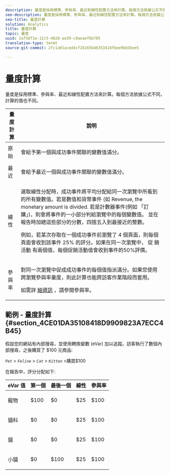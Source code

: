 ```yaml
---
description: 量度是採用標準、參與率、最近和線性配置方法來計算。每個方法依據公式不同，計算的值也不同。
seo-description: 量度是採用標準、參與率、最近和線性配置方法來計算。每個方法依據公式不同，計算的值也不同。
seo-title: 量度計算
solution: Analytics
title: 量度計算
topic: 量度
uuid: 2af58f1e-12c5-4828-ae39-c9aeaef6b705
translation-type: tm+mt
source-git-commit: 2fc1a01aced4cf2b165b46353418fbee9b83bee5

---
```



# 量度計算

量度是採用標準、參與率、最近和線性配置方法來計算。每個方法依據公式不同，計算的值也不同。

<table id="table_6F81A12174D84124B7FD81FBBEDF18A2"> 
 <thead> 
  <tr> 
   <th colname="col1" class="entry"> 量度計算 </th> 
   <th colname="col2" class="entry"> 說明 </th> 
  </tr> 
 </thead>
 <tbody> 
  <tr> 
   <td colname="col1"> 原始 </td> 
   <td colname="col2"> <p>會給予第一個與成功事件關聯的變數值滿分。 </p> </td> 
  </tr> 
  <tr> 
   <td colname="col1"> 最近 </td> 
   <td colname="col2"> <p>會給予最近一個與成功事件關聯的變數值滿分。 </p> </td> 
  </tr> 
  <tr> 
   <td colname="col1"> 線性 </td> 
   <td colname="col2"> <p>選取線性分配時，成功事件將平均分配給同一次瀏覽中所看到的所有變數值。若是數值和貨幣事件 (如 <span class="term"> Revenue</span>, the monetary amount is divided. 若是計數器事件(例如 <span class="term"> 「訂購</span>」)，則會將事件的一小部分判給瀏覽中的每個變數值。 並在報告時加總這些部分的分數，四捨五入到最接近的整數。 </p> <p>例如，若某次存取在一個成功事件前瀏覽了 4 個頁面，則每個頁面會收到該事件 25% 的評分。如果在同一次瀏覽中， 促 <span class="varname"> 銷活動</span> 有兩個值，每個促銷活動值會收到事件的50%評價。 </p> </td> 
  </tr> 
  <tr> 
   <td colname="col1"> 參與率 </td> 
   <td colname="col2"> <p>對同一次瀏覽中促成成功事件的每個值指派滿分。如果您使用跨瀏覽參與率量度，則此計算也能跨訪客作業階段而套用。 </p> <p>如需詳 <a href="/help/components/c-variables/c-metrics/metrics-participation.md"  > 細資訊</a> ，請參閱參與率。 </p> </td> 
  </tr> 
 </tbody> 
</table>

## 範例 - 量度計算 {#section_4CE01DA35108418D9909823A7ECC4B45}

假設您的網站有內部搜尋，並使用轉換變數 (eVar) 加以追蹤。訪客執行了數個內部搜尋，之後購買了 $100 元商品:

*`Pet`* &gt; *`Feline`* &gt; *`Cat`* &gt; *`Kitten`* &gt;購買$100

在報告中，評分分配如下: 

<table id="table_91A7244E77854838A8392B49366FB445"> 
 <thead> 
  <tr> 
   <th colname="col1" class="entry"> eVar 值 </th> 
   <th colname="col2" class="entry"> 第一個 </th> 
   <th colname="col3" class="entry"> 最後一個 </th> 
   <th colname="col4" class="entry"> 線性 </th> 
   <th colname="col5" class="entry"> 參與率 </th> 
  </tr> 
 </thead>
 <tbody> 
  <tr> 
   <td colname="col1"> <p>寵物 </p> </td> 
   <td colname="col2"> <p>$100 </p> </td> 
   <td colname="col3"> <p>$0 </p> </td> 
   <td colname="col4"> <p>$25 </p> </td> 
   <td colname="col5"> <p>$100 </p> </td> 
  </tr> 
  <tr> 
   <td colname="col1"> <p>貓科 </p> </td> 
   <td colname="col2"> <p>$0 </p> </td> 
   <td colname="col3"> <p>$0 </p> </td> 
   <td colname="col4"> <p>$25 </p> </td> 
   <td colname="col5"> <p>$100 </p> </td> 
  </tr> 
  <tr> 
   <td colname="col1"> <p>貓 </p> </td> 
   <td colname="col2"> <p>$0 </p> </td> 
   <td colname="col3"> <p>$0 </p> </td> 
   <td colname="col4"> <p>$25 </p> </td> 
   <td colname="col5"> <p>$100 </p> </td> 
  </tr> 
  <tr> 
   <td colname="col1"> <p>小貓 </p> </td> 
   <td colname="col2"> <p>$0 </p> </td> 
   <td colname="col3"> <p>$100 </p> </td> 
   <td colname="col4"> <p>$25 </p> </td> 
   <td colname="col5"> <p>$100 </p> </td> 
  </tr> 
 </tbody> 
</table>

